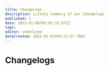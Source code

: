 ```yaml
---
title: Changelogs
description: Littele Summary of our Changelogs
published: 1
date: 2021-01-06T05:02:33.872Z
tags: 
editor: undefined
dateCreated: 2021-01-03T04:17:37.700Z
---
```


# Changelogs

